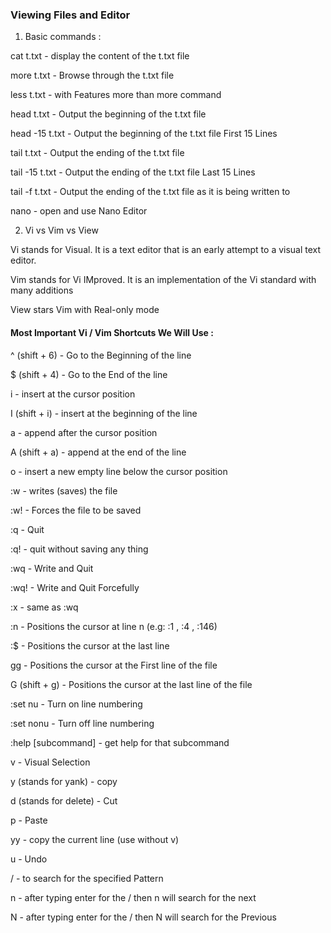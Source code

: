 ### Viewing Files and Editor

1. Basic commands :

cat t.txt - display the content of the t.txt file

more t.txt - Browse through the t.txt file

less t.txt - with Features more than more command

head t.txt - Output the beginning of the t.txt file

head -15 t.txt - Output the beginning of the t.txt file First 15 Lines

tail t.txt - Output the ending of the t.txt file

tail -15 t.txt - Output the ending of the t.txt file Last 15 Lines

tail -f t.txt - Output the ending of the t.txt file as it is being written to

nano - open and use Nano Editor

2. Vi vs Vim vs View

Vi stands for Visual. It is a text editor that is an early attempt to a visual text editor.

Vim stands for Vi IMproved. It is an implementation of the Vi standard with many additions

View stars Vim with Real-only mode

#### Most Important Vi / Vim Shortcuts We Will Use :

^ (shift + 6) - Go to the Beginning of the line

$ (shift + 4) - Go to the End of the line

i - insert at the cursor position

I (shift + i) - insert at the beginning of the line

a - append after the cursor position

A (shift + a) - append at the end of the line

o - insert a new empty line below the cursor position

:w - writes (saves) the file

:w! - Forces the file to be saved

:q - Quit

:q! - quit without saving any thing

:wq - Write and Quit

:wq! - Write and Quit Forcefully

:x - same as :wq

:n - Positions the cursor at line n (e.g: :1 , :4 , :146)

:$ - Positions the cursor at the last line

gg - Positions the cursor at the First line of the file

G (shift + g) - Positions the cursor at the last line of the file

:set nu - Turn on line numbering

:set nonu - Turn off line numbering

:help [subcommand] - get help for that subcommand

v - Visual Selection

y (stands for yank) - copy

d (stands for delete) - Cut

p - Paste

yy - copy the current line (use without v)

u - Undo

/<Pattern> - to search for the specified Pattern

n - after typing enter for the /<Pattern> then n will search for the next

N - after typing enter for the /<Pattern> then N will search for the Previous
